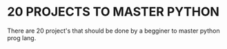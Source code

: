 
# 20 PROJECTS TO MASTER PYTHON

There are 20 project's that should be done by a begginer to master python prog lang.

